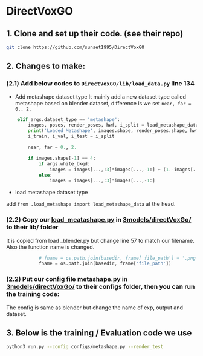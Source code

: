 

# DirectVoxGO

## 1. Clone and set up their code. (see their repo)
```bash
git clone https://github.com/sunset1995/DirectVoxGO
```
## 2. Changes to make:

### (2.1) Add below codes to  ```DirectVoxGO/lib/load_data.py``` line 134
- Add metashape dataset type
It mainly add a new dataset type called metashape based on blender dataset, difference is we set ```near, far = 0., 2.```
```python
    elif args.dataset_type == 'metashape':
        images, poses, render_poses, hwf, i_split = load_metashape_data(args.datadir, args.half_res, args.testskip)
        print('Loaded Metashape', images.shape, render_poses.shape, hwf, args.datadir)
        i_train, i_val, i_test = i_split

        near, far = 0., 2.

        if images.shape[-1] == 4:
            if args.white_bkgd:
                images = images[...,:3]*images[...,-1:] + (1.-images[...,-1:])
            else:
                images = images[...,:3]*images[...,-1:]  
```
- load metashape dataset type

add ```from .load_metashape import load_metashape_data``` at the head.


### (2.2)  Copy our [load_meatashape.py](./directVoxGo/load_meatashape.py) in [3models/directVoxGo/](./directVoxGo/) to their lib/ folder
It is copied from load _blender.py but change line 57 to match our filename. Also the function name is changed.
```python
            # fname = os.path.join(basedir, frame['file_path'] + '.png')
            fname = os.path.join(basedir, frame['file_path'])
```

### (2.2)   Put our config file [metashape.py](./directVoxGo/metashape.py) in [3models/directVoxGo/](./directVoxGo/) to their configs folder, then you can run the training code:

The config is same as blender but change the name of exp, output and dataset.


## 3. Below is the training / Evaluation code we use

```bash
python3 run.py --config configs/metashape.py --render_test
```
